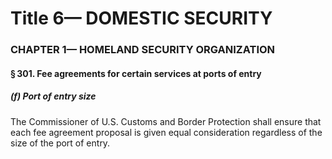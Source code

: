 
# Title 6— DOMESTIC SECURITY
### CHAPTER 1— HOMELAND SECURITY ORGANIZATION
#### § 301. Fee agreements for certain services at ports of entry
##### (f) Port of entry size

The Commissioner of U.S. Customs and Border Protection shall ensure that each fee agreement proposal is given equal consideration regardless of the size of the port of entry.
